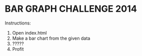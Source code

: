 BAR GRAPH CHALLENGE 2014
========================

Instructions:

1) Open index.html
2) Make a bar chart from the given data
3) ?????
4) Profit
